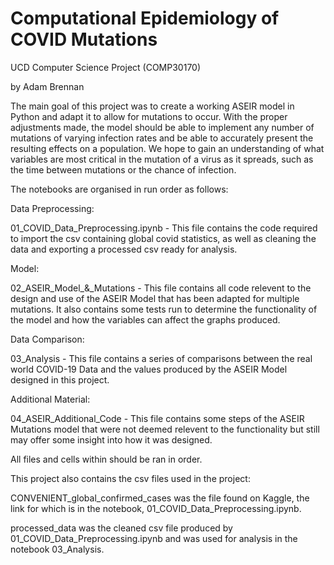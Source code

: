 # Computational Epidemiology of COVID Mutations



UCD Computer Science Project (COMP30170)

by Adam Brennan

The main goal of this project was to create a working ASEIR model in Python and adapt it to allow for mutations to occur. With the proper adjustments made, the model should be able to implement any number of mutations of varying infection rates and be able to accurately present the resulting effects on a population. We hope to gain an understanding of what variables are most critical in the mutation of a virus as it spreads, such as the time between mutations or the chance of infection. 

The notebooks are organised in run order as follows:

Data Preprocessing:

01_COVID_Data_Preprocessing.ipynb - This file contains the code required to import the csv containing global covid statistics, as well as cleaning the data and exporting a processed csv ready for analysis. 

Model:

02_ASEIR_Model_&_Mutations - This file contains all code relevent to the design and use of the ASEIR Model that has been adapted for multiple mutations. It also contains some tests run to determine the functionality of the model and how the variables can affect the graphs produced.

Data Comparison:

03_Analysis - This file contains a series of comparisons between the real world COVID-19 Data and the values produced by the ASEIR Model designed in this project.

Additional Material:

04_ASEIR_Additional_Code - This file contains some steps of the ASEIR Mutations model that were not deemed relevent to the functionality but still may offer some insight into how it was designed. 


All files and cells within should be ran in order.

This project also contains the csv files used in the project:

CONVENIENT_global_confirmed_cases was the file found on Kaggle, the link for which is in the notebook, 01_COVID_Data_Preprocessing.ipynb.

processed_data was the cleaned csv file produced by 01_COVID_Data_Preprocessing.ipynb and was used for analysis in the notebook 03_Analysis. 
